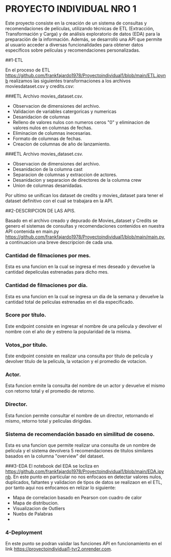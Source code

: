 # PROYECTO INDIVIDUAL NRO 1

Este proyecto consiste en la creación de un sistema de consultas y recomendaciones de películas, utilizando técnicas de ETL (Extracción, Transformación y Carga) y de análisis exploratorio de datos (EDA) para la preparación de la información. Además, se desarrolló una API que permite al usuario acceder a diversas funcionalidades para obtener datos específicos sobre películas y recomendaciones personalizadas.

##1-ETL

En el proceso de ETL https://github.com/frankfajardo1978/Proyectoindividual1/blob/main/ETL.ipynb realizamos las siguientes transformaciones a los archivos moviesdataset.csv y credits.csv:

###ETL Archivo movies_dataset.csv.
- Observacion de dimensiones del archivo.
- Validacion de variables catergoricas y numericas
- Desanidacion de columnas
- Relleno de valores nulos con numeros ceros "0" y eliminacion de valores nulos en columnas de fechas.
- Eliminacion de columnas inecesarias.
- Formato de columnas de fechas.
- Creacion de columnas de año de lanzamiento.

###ETL Archivo movies_dataset.csv.
- Observacion de dimensiones del archivo.
- Desanidacion de la columna cast
- Separacion de columnas y extraccion de actores.
- Desanidacion y separacion de directores de la columna crew
- Union de columnas desanidadas.

Por ultimo se unifican los dataset de credits y movies_dataset para tener el dataset definitivo con el cual se trabajara en la API.


##2-DESCRIPCION DE LAS APIS.

Basado en el archivo creado y depurado de Movies_dataset y Credits se genero el  sistemas de consultas y recomendaciones contenidos en nuestra API contenida en main.py https://github.com/frankfajardo1978/Proyectoindividual1/blob/main/main.py,  a continuacion una breve descripcion de cada una.


### Cantidad de filmaciones por mes.
Esta es una funcion en la cual se ingresa el mes deseado y devuelve la cantidad depeliculas estrenadas para dicho mes.

### Cantidad  de filmaciones por día.
Esta es una funcion en la cual se ingresa un dia de la semana y devuelve la cantidad total de peliculas estrenadas en el dia especificado.

### Score por título.
Este endpoint consiste en ingresar el nombre de una pelicula y devolver el nombre con el año de y estreno la popularidad de la misma.

### Votos_por título.
Este endpoint consiste en realizar una consulta por titulo de pelicula y devolver titulo de la pelicula, la votacion y el promedio de votacion.

### Actor.
Esta funcion ermite la consulta del nombre de un actor y devuelve el mismo con retorno total y el promedio de retorno.

### Director.
Esta funcion permite consultar el nombre de un director, retornando el mismo,  retorno total y peliculas dirigidas.

### Sistema de recomendación basado en similitud de coseno.
Esta es una funcion que permite realizar una consulta de un nombre de pelicula y el sistema devolvera 5 recomendaciones de titulos similares basados en la columna "overview" del dataset.

###3-EDA
El notebook del EDA se locliza en https://github.com/frankfajardo1978/Proyectoindividual1/blob/main/EDA.ipynb.
En este punto en particular no nos enfocaos en detectar valores nulos, duplicados, faltantes y validacion de tipos de datos se realizaon en el ETL, por tanto aqui nos enfocamos en relizar lo siguiente:

- Mapa de correlacion basado en Pearson con cuadro de calor
- Mapa de distribucion.
- Visualizacion de Outliers
- Nuebs de Palabras
- 


### 4-Deployment

En este punto se podran vaiidar las funciones API en funcionamiento en el link https://proyectoindividual1-tvr2.onrender.com.
